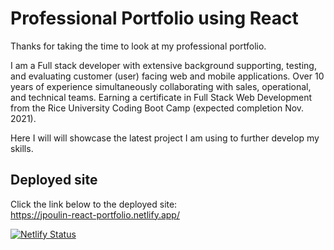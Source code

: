 # Professional Portfolio using React

Thanks for taking the time to look at my professional portfolio.  

I am a Full stack developer with extensive background supporting, testing, and evaluating customer (user) facing web and mobile applications.  Over 10 years of experience simultaneously collaborating with sales, operational, and technical teams.  Earning a certificate in Full Stack Web Development from the Rice University Coding Boot Camp (expected completion Nov. 2021).


Here I will will showcase the latest project I am using to further develop my skills.

## Deployed site

Click the link below to the deployed site:  
https://jpoulin-react-portfolio.netlify.app/

[![Netlify Status](https://api.netlify.com/api/v1/badges/c8ba321f-0254-4051-b7cb-87ae57c51154/deploy-status)](https://app.netlify.com/sites/jpoulin-react-portfolio/deploys)